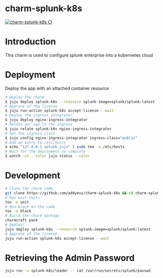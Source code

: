 # charm-splunk-k8s

[![charm-splunk-k8s CI](https://github.com/addyess/charm-splunk-k8s/actions/workflows/main.yml/badge.svg)](https://github.com/addyess/charm-splunk-k8s/actions/workflows/main.yml)

Introduction
============

This charm is used to configure splunk enterprise into a kubernetes cloud

Deployment
==========
Deploy the app with an attached container resource
```bash
# Deploy the charm
$ juju deploy splunk-k8s --resource splunk-image=splunk/splunk:latest
# Approve of the license
$ juju run-action splunk-k8s accept-license --wait
# Deploy the ingress integrator
$ juju deploy nginx-ingress-integrator
# Relate our app to the ingress
$ juju relate splunk-k8s nginx-ingress-integrator
# Set the ingress class
$ juju config nginx-ingress-integrator ingress-class="public"
# Add an entry to /etc/hosts
$ echo "127.0.0.1 splunk.juju" | sudo tee -a /etc/hosts
# Wait for the deployment to complete
$ watch -n1 --color juju status --color

```

Development
===========
```bash
# Clone the charm code
git clone https://github.com/addyess/charm-splunk-k8s && cd charm-splunk-k8s
# Run unit tests
tox -e unit
# Run black on the code
tox -e black
# Build the charm package
charmcraft pack
# Deploy!
juju deploy splunk-k8s --resource splunk-image=splunk/splunk:latest
# Approve of the license
juju run-action splunk-k8s accept-license --wait
```

Retrieving the Admin Password
============================
```bash
juju run -u splunk-k8s/leader -- cat /var/run/secrets/splunk/passwd
```